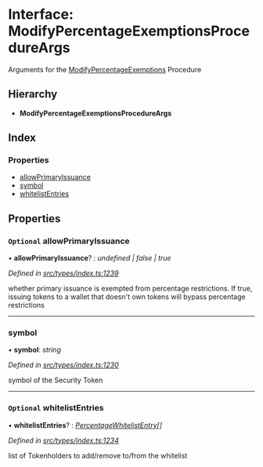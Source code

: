 # Interface: ModifyPercentageExemptionsProcedureArgs

Arguments for the [ModifyPercentageExemptions](../enums/_types_index_.proceduretype.md#modifypercentageexemptions) Procedure

## Hierarchy

* **ModifyPercentageExemptionsProcedureArgs**

## Index

### Properties

* [allowPrimaryIssuance](_types_index_.modifypercentageexemptionsprocedureargs.md#optional-allowprimaryissuance)
* [symbol](_types_index_.modifypercentageexemptionsprocedureargs.md#symbol)
* [whitelistEntries](_types_index_.modifypercentageexemptionsprocedureargs.md#optional-whitelistentries)

## Properties

### `Optional` allowPrimaryIssuance

• **allowPrimaryIssuance**? : *undefined | false | true*

*Defined in [src/types/index.ts:1239](https://github.com/PolymathNetwork/polymath-sdk/blob/e8bbc1e/src/types/index.ts#L1239)*

whether primary issuance is exempted from percentage restrictions.
If true, issuing tokens to a wallet that doesn't own tokens will bypass percentage restrictions

___

###  symbol

• **symbol**: *string*

*Defined in [src/types/index.ts:1230](https://github.com/PolymathNetwork/polymath-sdk/blob/e8bbc1e/src/types/index.ts#L1230)*

symbol of the Security Token

___

### `Optional` whitelistEntries

• **whitelistEntries**? : *[PercentageWhitelistEntry](_types_index_.percentagewhitelistentry.md)[]*

*Defined in [src/types/index.ts:1234](https://github.com/PolymathNetwork/polymath-sdk/blob/e8bbc1e/src/types/index.ts#L1234)*

list of Tokenholders to add/remove to/from the whitelist
